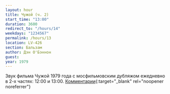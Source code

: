 ```yaml
---
layout: hour
title: Чужой (ч. 2)
start_time: "13:00"
duration: 3600
redirect_to: "/hours/14"
weekdays: "1234567"
permalink: /hours/13
location: LV-426
section: Бальзам
author: Дэн О'Бэннон
guest:
year: 1979
---
```


Звук фильма Чужой 1979 года с мосфильмовским дубляжом ежедневно в 2-х частях: 12:00 и 13:00. [Комментарии](https://t.me/+nk0UKze8dEczZDAy){:target="_blank" rel="noopener noreferrer"}
